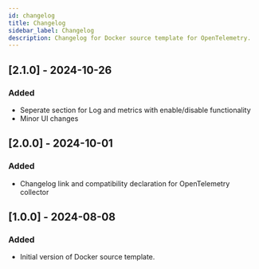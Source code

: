 ```yaml
---
id: changelog
title: Changelog
sidebar_label: Changelog
description: Changelog for Docker source template for OpenTelemetry.
---
```

## [2.1.0] - 2024-10-26

### Added
- Seperate section for Log and metrics with enable/disable functionality
- Minor UI changes

## [2.0.0] - 2024-10-01

### Added
- Changelog link and compatibility declaration for OpenTelemetry collector

## [1.0.0] - 2024-08-08

### Added
- Initial version of Docker source template.